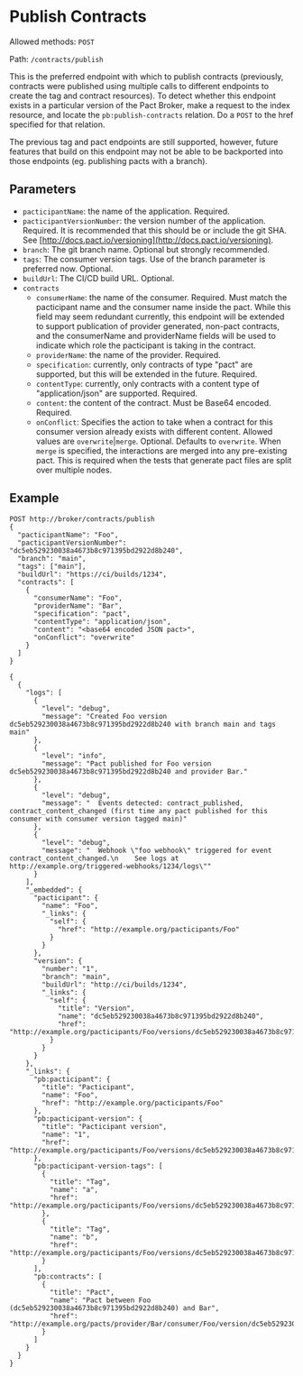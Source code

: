 # Publish Contracts

Allowed methods: `POST`

Path: `/contracts/publish`

This is the preferred endpoint with which to publish contracts (previously, contracts were published using multiple calls to different endpoints to create the tag and contract resources). To detect whether this endpoint exists in a particular version of the Pact Broker, make a request to the index resource, and locate the `pb:publish-contracts` relation. Do a `POST` to the href specified for that relation. 

The previous tag and pact endpoints are still supported, however, future features that build on this endpoint may not be able to be backported into those endpoints (eg. publishing pacts with a branch).

## Parameters
* `pacticipantName`: the name of the application. Required.
* `pacticipantVersionNumber`: the version number of the application. Required. It is recommended that this should be or include the git SHA. See [http://docs.pact.io/versioning](http://docs.pact.io/versioning).
* `branch`: The git branch name. Optional but strongly recommended.
* `tags`: The consumer version tags. Use of the branch parameter is preferred now. Optional.
* `buildUrl`: The CI/CD build URL. Optional.
* `contracts`
  * `consumerName`: the name of the consumer. Required. Must match the pacticipant name and the consumer name inside the pact. While this field may seem redundant currently, this endpoint will be extended to support publication of provider generated, non-pact contracts, and the consumerName and providerName fields will be used to indicate which role the pacticipant is taking in the contract.
  * `providerName`: the name of the provider. Required.
  * `specification`: currently, only contracts of type "pact" are supported, but this will be extended in the future. Required.
  * `contentType`: currently, only contracts with a content type of "application/json" are supported. Required.
  * `content`: the content of the contract. Must be Base64 encoded. Required.
  * `onConflict`: Specifies the action to take when a contract for this consumer version already exists with different content. Allowed values are `overwrite`|`merge`. Optional. Defaults to `overwrite`. When `merge` is specified, the interactions are merged into any pre-existing pact. This is required when the tests that generate pact files are split over multiple nodes.

## Example

    POST http://broker/contracts/publish
    {
      "pacticipantName": "Foo",
      "pacticipantVersionNumber": "dc5eb529230038a4673b8c971395bd2922d8b240",
      "branch": "main",
      "tags": ["main"],
      "buildUrl": "https://ci/builds/1234",
      "contracts": [
        {
          "consumerName": "Foo",
          "providerName": "Bar",
          "specification": "pact",
          "contentType": "application/json",
          "content": "<base64 encoded JSON pact>",
          "onConflict": "overwrite"
        }
      ]
    }
    
    {
      {
        "logs": [
          {
            "level": "debug",
            "message": "Created Foo version dc5eb529230038a4673b8c971395bd2922d8b240 with branch main and tags main"
          },
          {
            "level": "info",
            "message": "Pact published for Foo version dc5eb529230038a4673b8c971395bd2922d8b240 and provider Bar."
          },
          {
            "level": "debug",
            "message": "  Events detected: contract_published, contract_content_changed (first time any pact published for this consumer with consumer version tagged main)"
          },
          {
            "level": "debug",
            "message": "  Webhook \"foo webhook\" triggered for event contract_content_changed.\n    See logs at http://example.org/triggered-webhooks/1234/logs\""
          }
        ],
        "_embedded": {
          "pacticipant": {
            "name": "Foo",
            "_links": {
              "self": {
                "href": "http://example.org/pacticipants/Foo"
              }
            }
          },
          "version": {
            "number": "1",
            "branch": "main",
            "buildUrl": "http://ci/builds/1234",
            "_links": {
              "self": {
                "title": "Version",
                "name": "dc5eb529230038a4673b8c971395bd2922d8b240",
                "href": "http://example.org/pacticipants/Foo/versions/dc5eb529230038a4673b8c971395bd2922d8b240"
              }
            }
          }
        },
        "_links": {
          "pb:pacticipant": {
            "title": "Pacticipant",
            "name": "Foo",
            "href": "http://example.org/pacticipants/Foo"
          },
          "pb:pacticipant-version": {
            "title": "Pacticipant version",
            "name": "1",
            "href": "http://example.org/pacticipants/Foo/versions/dc5eb529230038a4673b8c971395bd2922d8b240"
          },
          "pb:pacticipant-version-tags": [
            {
              "title": "Tag",
              "name": "a",
              "href": "http://example.org/pacticipants/Foo/versions/dc5eb529230038a4673b8c971395bd2922d8b240/tags/a"
            },
            {
              "title": "Tag",
              "name": "b",
              "href": "http://example.org/pacticipants/Foo/versions/dc5eb529230038a4673b8c971395bd2922d8b240/tags/b"
            }
          ],
          "pb:contracts": [
            {
              "title": "Pact",
              "name": "Pact between Foo (dc5eb529230038a4673b8c971395bd2922d8b240) and Bar",
              "href": "http://example.org/pacts/provider/Bar/consumer/Foo/version/dc5eb529230038a4673b8c971395bd2922d8b240"
            }
          ]
        }
      }
    }
